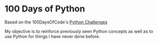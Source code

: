 # 100 Days of Python
Based on the 100DaysOfCode's [Python Challenges](https://www.100daysofcode.io/learn/python)

My objective is to reinforce previously seen Python concepts as well as to use Python for things I have never done before.
